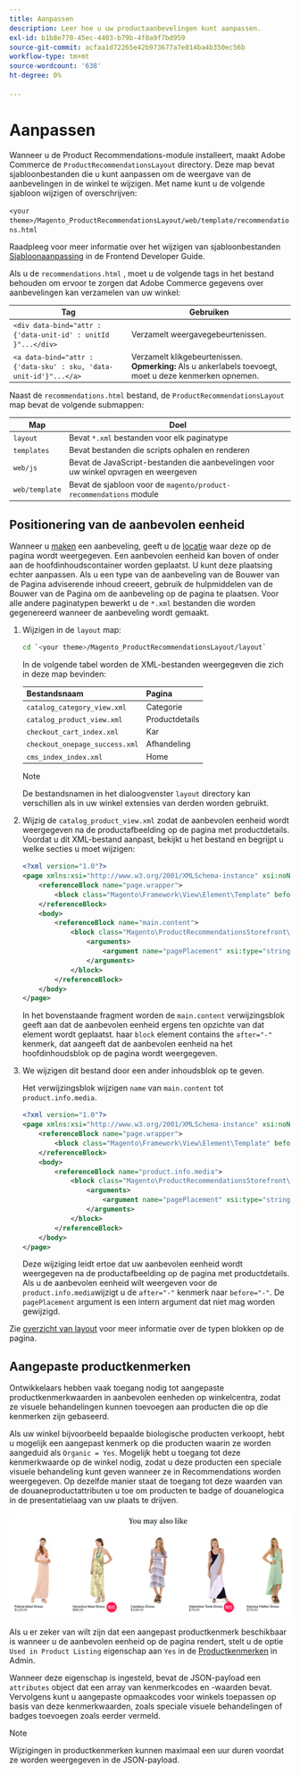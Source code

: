 ```yaml
---
title: Aanpassen
description: Leer hoe u uw productaanbevelingen kunt aanpassen.
exl-id: b1b8e770-45ec-4403-b79b-4f0a9f7bd959
source-git-commit: acfaa1d72265e42b973677a7e014ba4b350ec56b
workflow-type: tm+mt
source-wordcount: '638'
ht-degree: 0%

---
```


# Aanpassen

Wanneer u de Product Recommendations-module installeert, maakt Adobe Commerce de `ProductRecommendationsLayout` directory. Deze map bevat sjabloonbestanden die u kunt aanpassen om de weergave van de aanbevelingen in de winkel te wijzigen. Met name kunt u de volgende sjabloon wijzigen of overschrijven:

`<your theme>/Magento_ProductRecommendationsLayout/web/template/recommendations.html`

Raadpleeg voor meer informatie over het wijzigen van sjabloonbestanden [Sjabloonaanpassing](https://developer.adobe.com/commerce/frontend-core/guide/templates/walkthrough/) in de Frontend Developer Guide.

Als u de `recommendations.html` , moet u de volgende tags in het bestand behouden om ervoor te zorgen dat Adobe Commerce gegevens over aanbevelingen kan verzamelen van uw winkel:

| Tag | Gebruiken |
|---|---|
| `<div data-bind="attr : {'data-unit-id' : unitId }"...</div>` | Verzamelt weergavegebeurtenissen. |
| `<a data-bind="attr : {'data-sku' : sku, 'data-unit-id'}"...</a>` | Verzamelt klikgebeurtenissen. <br/>**Opmerking:** Als u ankerlabels toevoegt, moet u deze kenmerken opnemen. |

Naast de `recommendations.html` bestand, de `ProductRecommendationsLayout` map bevat de volgende submappen:

| Map | Doel |
|---|---|
| `layout` | Bevat `*.xml` bestanden voor elk paginatype |
| `templates` | Bevat bestanden die scripts ophalen en renderen |
| `web/js` | Bevat de JavaScript-bestanden die aanbevelingen voor uw winkel opvragen en weergeven |
| `web/template` | Bevat de sjabloon voor de `magento/product-recommendations` module |

## Positionering van de aanbevolen eenheid

Wanneer u [maken](create.md) een aanbeveling, geeft u de [locatie](placement.md) waar deze op de pagina wordt weergegeven. Een aanbevolen eenheid kan boven of onder aan de hoofdinhoudscontainer worden geplaatst. U kunt deze plaatsing echter aanpassen. Als u een type van de aanbeveling van de Bouwer van de Pagina adviserende inhoud creeert, gebruik de hulpmiddelen van de Bouwer van de Pagina om de aanbeveling op de pagina te plaatsen. Voor alle andere paginatypen bewerkt u de `*.xml` bestanden die worden gegenereerd wanneer de aanbeveling wordt gemaakt.

1. Wijzigen in de `layout` map:

   ```bash
   cd `<your theme>/Magento_ProductRecommendationsLayout/layout`
   ```

   In de volgende tabel worden de XML-bestanden weergegeven die zich in deze map bevinden:

   | Bestandsnaam | Pagina |
   |---|---|
   | `catalog_category_view.xml` | Categorie |
   | `catalog_product_view.xml` | Productdetails |
   | `checkout_cart_index.xml` | Kar |
   | `checkout_onepage_success.xml` | Afhandeling |
   | `cms_index_index.xml` | Home |

   >[!NOTE]
   >
   >De bestandsnamen in het dialoogvenster `layout` directory kan verschillen als in uw winkel extensies van derden worden gebruikt.

1. Wijzig de `catalog_product_view.xml` zodat de aanbevolen eenheid wordt weergegeven na de productafbeelding op de pagina met productdetails. Voordat u dit XML-bestand aanpast, bekijkt u het bestand en begrijpt u welke secties u moet wijzigen:

   ```xml
   <?xml version="1.0"?>
   <page xmlns:xsi="http://www.w3.org/2001/XMLSchema-instance" xsi:noNamespaceSchemaLocation="urn:magento:framework:View/Layout/etc/page_configuration.xsd">
       <referenceBlock name="page.wrapper">
           <block class="Magento\Framework\View\Element\Template" before="-" name="product_recommendations_fetcher" template="Magento_ProductRecommendationsStorefront::fetcher.phtml" />
       </referenceBlock>
       <body>
           <referenceBlock name="main.content">
               <block class="Magento\ProductRecommendationsStorefront\Block\Renderer" after="-" name="product_recommendations_product_below_content" template="Magento_ProductRecommendationsStorefront::renderer.phtml">
                   <arguments>
                       <argument name="pagePlacement" xsi:type="string">below-main-content</argument>
                   </arguments>
               </block>
           </referenceBlock>
       </body>
   </page>
   ```

   In het bovenstaande fragment worden de `main.content` verwijzingsblok geeft aan dat de aanbevolen eenheid ergens ten opzichte van dat element wordt geplaatst. haar `block` element contains the `after="-"` kenmerk, dat aangeeft dat de aanbevolen eenheid na het hoofdinhoudsblok op de pagina wordt weergegeven.

1. We wijzigen dit bestand door een ander inhoudsblok op te geven.

   Het verwijzingsblok wijzigen `name` van `main.content` tot `product.info.media`.

   ```xml
   <?xml version="1.0"?>
   <page xmlns:xsi="http://www.w3.org/2001/XMLSchema-instance" xsi:noNamespaceSchemaLocation="urn:magento:framework:View/Layout/etc/page_configuration.xsd">
       <referenceBlock name="page.wrapper">
           <block class="Magento\Framework\View\Element\Template" before="-" name="product_recommendations_fetcher" template="Magento_ProductRecommendationsStorefront::fetcher.phtml" />
       </referenceBlock>
       <body>
           <referenceBlock name="product.info.media">
               <block class="Magento\ProductRecommendationsStorefront\Block\Renderer" after="-" name="product_recommendations_product_below_content" template="Magento_ProductRecommendationsStorefront::renderer.phtml">
                   <arguments>
                       <argument name="pagePlacement" xsi:type="string">below-main-content</argument>
                   </arguments>
               </block>
           </referenceBlock>
       </body>
   </page>
   ```

   Deze wijziging leidt ertoe dat uw aanbevolen eenheid wordt weergegeven na de productafbeelding op de pagina met productdetails. Als u de aanbevolen eenheid wilt weergeven voor de `product.info.media`wijzigt u de `after="-"` kenmerk naar `before="-"`. De `pagePlacement` argument is een intern argument dat niet mag worden gewijzigd.

Zie [overzicht van layout](https://developer.adobe.com/commerce/frontend-core/guide/layouts/) voor meer informatie over de typen blokken op de pagina.

## Aangepaste productkenmerken

Ontwikkelaars hebben vaak toegang nodig tot aangepaste productkenmerkwaarden in aanbevolen eenheden op winkelcentra, zodat ze visuele behandelingen kunnen toevoegen aan producten die op die kenmerken zijn gebaseerd.

Als uw winkel bijvoorbeeld bepaalde biologische producten verkoopt, hebt u mogelijk een aangepast kenmerk op die producten waarin ze worden aangeduid als `Organic = Yes`. Mogelijk hebt u toegang tot deze kenmerkwaarde op de winkel nodig, zodat u deze producten een speciale visuele behandeling kunt geven wanneer ze in Recommendations worden weergegeven. Op dezelfde manier staat de toegang tot deze waarden van de douaneproductattributen u toe om producten te badge of douanelogica in de presentatielaag van uw plaats te drijven.

![Badge toevoegen](assets/unit-custom.png)

Als u er zeker van wilt zijn dat een aangepast productkenmerk beschikbaar is wanneer u de aanbevolen eenheid op de pagina rendert, stelt u de optie `Used in Product Listing` eigenschap aan `Yes` in de [Productkenmerken](https://experienceleague.adobe.com/docs/commerce-admin/catalog/product-attributes/create/attribute-product-create.html) in Admin.

Wanneer deze eigenschap is ingesteld, bevat de JSON-payload een `attributes` object dat een array van kenmerkcodes en -waarden bevat. Vervolgens kunt u aangepaste opmaakcodes voor winkels toepassen op basis van deze kenmerkwaarden, zoals speciale visuele behandelingen of badges toevoegen zoals eerder vermeld.

>[!NOTE]
>
>Wijzigingen in productkenmerken kunnen maximaal een uur duren voordat ze worden weergegeven in de JSON-payload.
